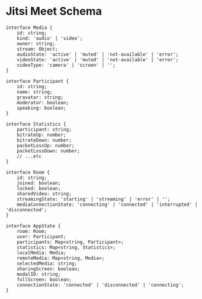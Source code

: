 # Jitsi Meet Schema


    interface Media {
        id: string;
        kind: 'audio' | 'video';
        owner: string;
        stream: Object;
        audioState: 'active' | 'muted' | 'not-available' | 'error';
        videoState: 'active' | 'muted' | 'not-available' | 'error';
        videoType: 'camera' | 'screen' | '';
    }
    
    interface Participant {
        id: string;
        name: string;
        gravatar: string;
        moderator: boolean;
        speaking: boolean;
    }
    
    interface Statistics {
        participant: string;
        bitrateUp: number;
        bitrateDown: number;
        packetLossUp: number;
        packetLossDown: number;
        // ...etc
    }
    
    interface Room {
        id: string;
        joined: boolean;
        locked: boolean;
        sharedVideo: string;
        streamingState: 'starting' | 'streaming' | 'error' | '';
        mediaConnectionState: 'connecting' | 'connected' | 'interrupted' | 'disconnected';
    }
    
    interface AppState {
        room: Room;
        user: Participant;
        participants: Map<string, Participant>;
        statistics: Map<string, Statistics>;
        localMedia: Media;
        remoteMedia: Map<string, Media>;
        selectedMedia: string;
        sharingScreen: boolean;
        modalID: string;
        fullScreen: boolean;
        connectionState: 'connected' | 'disconnected' | 'connecting';
    }
